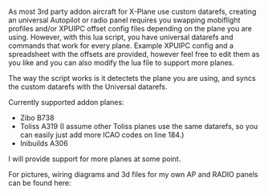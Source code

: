 As most 3rd party addon aircraft for X-Plane use custom datarefs, creating an universal Autopilot or radio panel requires you swapping mobiflight profiles and/or XPUIPC offset config files depending on the plane you are using. However, with this lua script, you have universal datarefs and commands that work for every plane. Example XPUIPC config and a spreadsheet with the offsets are provided, however feel free to edit them as you like and you can also modify the lua file to support more planes. 

The way the script works is it detectets the plane you are using, and syncs the custom datarefs with the Universal datarefs.

Currently supported addon planes: 
- Zibo B738
- Toliss A319 (I assume other Toliss planes use the same datarefs, so you can easily just add more ICAO codes on line 184.)
- Inibuilds A306

I will provide support for more planes at some point.

For pictures, wiring diagrams and 3d files for my own AP and RADIO panels can be found here: 
